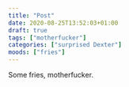 ```yaml
---
title: "Post"
date: 2020-08-25T13:52:03+01:00
draft: true
tags: ["motherfucker"]
categories: ["surprised Dexter"]
moods: ["fries"]
---
```


Some fries, motherfucker.